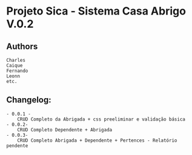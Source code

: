 Projeto Sica - Sistema Casa Abrigo V.0.2
=============================

Authors
-------
	Charles
	Caique
	Fernando
	Leonn	
	etc.

Changelog:
----------
	- 0.0.1 -
		CRUD Completo da Abrigada + css preeliminar e validação básica
	- 0.0.2-
		CRUD Completo Dependente + Abrigada
	- 0.0.3-
		CRUD Completo Abrigada + Dependente + Pertences - Relatório pendente

